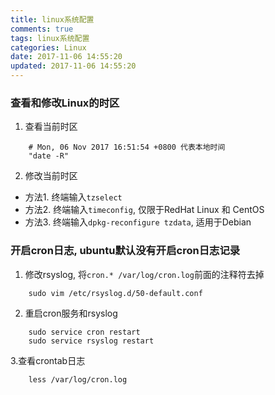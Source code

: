 ```yaml
---
title: linux系统配置
comments: true
tags: linux系统配置
categories: Linux
date: 2017-11-06 14:55:20
updated: 2017-11-06 14:55:20
---
```



### 查看和修改Linux的时区
1. 查看当前时区
```
    # Mon, 06 Nov 2017 16:51:54 +0800 代表本地时间 
    "date -R"
```
2. 修改当前时区
* 方法1. 终端输入`tzselect`
* 方法2. 终端输入`timeconfig`, 仅限于RedHat Linux 和 CentOS
* 方法3. 终端输入`dpkg-reconfigure tzdata`, 适用于Debian

### 开启cron日志, ubuntu默认没有开启cron日志记录
1. 修改rsyslog, 将`cron.* /var/log/cron.log`前面的注释符去掉
```
    sudo vim /etc/rsyslog.d/50-default.conf
``` 
2. 重启cron服务和rsyslog 
```
    sudo service cron restart  
    sudo service rsyslog restart 
```
3.查看crontab日志 
```
    less /var/log/cron.log
```
